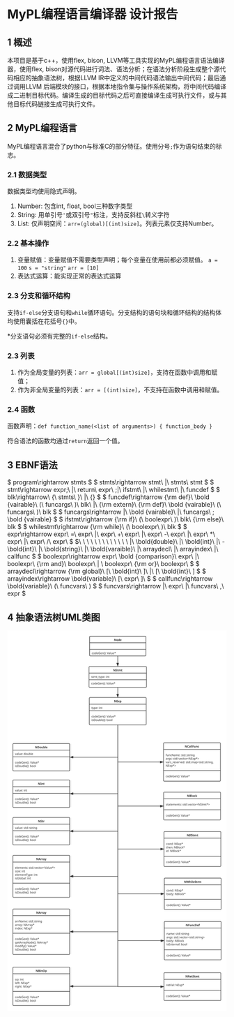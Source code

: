 # MyPL编程语言编译器 设计报告

## 1	概述
本项目是基于c++，使用flex, bison, LLVM等工具实现的MyPL编程语言语法编译器，使用flex, bison对源代码进行词法、语法分析；在语法分析阶段生成整个源代码相应的抽象语法树，根据LLVM IR中定义的中间代码语法输出中间代码；最后通过调用LLVM 后端模块的接口，根据本地指令集与操作系统架构，将中间代码编译成二进制目标代码。编译生成的目标代码之后可直接编译生成可执行文件，或与其他目标代码链接生成可执行文件。

## 2	MyPL编程语言
MyPL编程语言混合了python与标准C的部分特征。使用分号`;`作为语句结束的标志。

### 2.1	数据类型

数据类型均使用隐式声明。

1. Number: 包含int, float, bool三种数字类型
2. String: 用单引号`'`或双引号`"`标注，支持反斜杠`\`转义字符
3. List: 仅声明空间：`arr=(global)[(int)size]`。列表元素仅支持Number。

### 2.2	基本操作

1. 变量赋值：变量赋值不需要类型声明；每个变量在使用前都必须赋值。
   `a = 100`
   `s = "string"`
   `arr = [10]`
2. 表达式运算：能实现正常的表达式运算

### 2.3	分支和循环结构
支持`if-else`分支语句和`while`循环语句。分支结构的语句块和循环结构的结构体均使用囊括在花括号`{}`中。

*分支语句必须有完整的`if-else`结构。

### 2.3	列表
1. 作为全局变量的列表：`arr = global[(int)size]`，支持在函数中调用和赋值；
2. 作为非全局变量的列表：`arr = [(int)size]`，不支持在函数中调用和赋值。

### 2.4	函数
函数声明：`def function_name(<list of arguments>) { function_body }`

符合语法的函数均通过`return`返回一个值。

## 3	EBNF语法

 $ program\rightarrow stmts $
 $ stmts\rightarrow stmt\ |\ stmts\ stmt $
 $ stmt\rightarrow expr;\ |\ return\ expr\ ;|\ ifstmt\ |\ whilestmt\ |\ funcdef $
 $ blk\rightarrow\ \{\ stmts\ \}\ |\ \{\} $
 $ funcdef\rightarrow {\rm def}\  \bold {vairable}\ (\ funcargs\ )\ blk\ |\ {\rm extern}\ {\rm def}\  \bold {vairable}\ (\  funcargs\ )\ blk $
 $ funcargs\rightarrow |\ \bold {vairable}\ |\ funcargs\ ; \bold {vairable} $
 $ ifstmt\rightarrow {\rm if}\ (\ boolexpr\ )\ blk\ {\rm else}\ blk $
 $ whilestmt\rightarrow {\rm while}\ (\ boolexpr\ )\ blk $
 $ expr\rightarrow expr\ =\ expr\ |\ expr\ +\ expr\ |\ expr\ -\ expr\ |\ expr\ *\ expr\ |\ expr\ /\ expr\ $
 $\ \ \ \ \ \ \ \ \ \ \ \ \ |\ \bold{double}\ |\ \bold{int}\ |\ -\bold{int}\ |\ \bold{string}\ |\ \bold{varaible}\ |\ arraydecl\ |\ arrayindex\ |\ callfunc $
 $ boolexpr\rightarrow expr\ \bold {comparison}\ expr\ |\ boolexpr\ {\rm and}\ boolexpr\ | \ boolexpr\ {\rm or}\ boolexpr\ $
 $ arraydecl\rightarrow {\rm global}\ [\ \bold{int}\ ]\ |\ [\ \bold{int}\ ] $
 $ arrayindex\rightarrow \bold{variable}\ [\ expr\ ]\  $
 $ callfunc\rightarrow \bold{variable}\ (\ funcvars\ ) $
 $ funcvars\rightarrow |\ expr\ |\ funcvars\ ,\ expr $

## 4	抽象语法树UML类图

![UML类图](static/UML.svg)



















